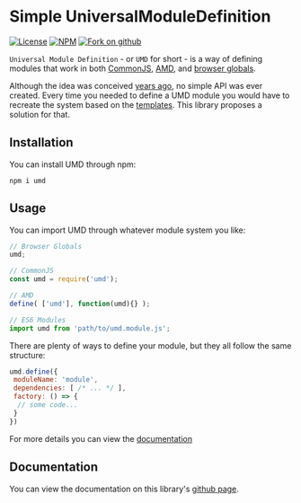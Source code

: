 # Simple UniversalModuleDefinition

[![License](https://img.shields.io/npm/l/simple-umd)](https://github.com/probot/template/blob/master/LICENSE)
[![NPM](https://img.shields.io/npm/v/simple-umd)](https://www.npmjs.com/package/simple-umd)
[![Fork on github](https://img.shields.io/github/forks/danielFHcode/simple-umd?style=social)](https://github.com/danielFHcode/simple-umd)

`Universal Module Definition` - or `UMD` for short - is a way of defining modules that work in both [CommonJS](https://nodejs.org/api/modules.html#modules-commonjs-modules), [AMD](https://requirejs.org/docs/whyamd.html#purposes), and [browser globals](https://developer.mozilla.org/en-US/docs/Glossary/Global_object).

Although the idea was conceived [years ago](https://github.com/umdjs/umd), no simple API was ever created. Every time you needed to define a UMD module you would have to recreate the system based on the [templates](https://github.com/umdjs/umd/tree/master/templates). This library proposes a solution for that.

## Installation

You can install UMD through npm:

```console
npm i umd
```

## Usage

You can import UMD through whatever module system you like:

```js
// Browser Globals
umd;

// CommonJS
const umd = require('umd');

// AMD
define( ['umd'], function(umd){} );

// ES6 Modules
import umd from 'path/to/umd.module.js';
```

There are plenty of ways to define your module, but they all follow the same structure:

```js
umd.define({
 moduleName: 'module',
 dependencies: [ /* ... */ ],
 factory: () => {
  // some code...
 }
})
```

For more details you can view the [documentation](#documentation)

## Documentation

You can view the documentation on this library's [github page]().
